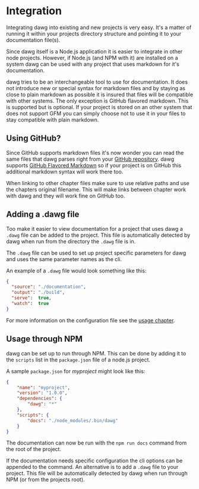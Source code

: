 # Integration

Integrating dawg into existing and new projects is very easy. It's a matter of running it within your
projects directory structure and pointing it to your documentation file(s).

Since dawg itself is a Node.js application it is easier to integrate in other node projects. However,
if Node.js (and NPM with it) are installed on a system dawg can be used with any project that uses
markdown for it's documentation.

dawg tries to be an interchangeable tool to use for documentation. It does not introduce new or
special syntax for markdown files and by staying as close to plain markdown as possible
it is insured that files will be compatible with other systems. The only exception is GitHub
flavored markdown. This is supported but is optional. If your project is stored on an other
system that does not support GFM you can simply choose not to use it in your files to stay
compatible with plain markdown.

## Using GitHub?

Since GitHub supports markdown files it's now wonder you can read the same files
that dawg parses right from your [GitHub repository](https://github.com/mattijs/dawg/tree/master/docs).
dawg supports [GitHub Flavored Markdown](http://github.github.com/github-flavored-markdown/) so if
your project is on GitHub this additional markdown syntax will work there too.

When linking to other chapter files make sure to use relative paths and use the chapters original filename.
This will make links between chapter work with dawg and they will work fine on GitHub too.

## Adding a .dawg file

Too make it easier to view documentation for a project that uses dawg a `.dawg` file can be added to the project.
This file is automatically detected by dawg when run from the directory the `.dawg` file is in.

The `.dawg` file can be used to set up project specific parameters for dawg and uses the same parameter
names as the cli.

An example of a `.dawg` file would look something like this:
```json
{
  "source": "./documentation",
  "output": "./build",
  "serve":  true,
  "watch":  true
}
```

For more information on the configuration file see the [usage chapter](02-usage.md#configuration-file).

## Usage through NPM

dawg can be set up to run through NPM. This can be done by adding it to the `scripts` list in the
`package.json` file of a node.js project.

A sample `package.json` for _myproject_ might look like this:
```json
{
    "name": "myproject",
    "version": "1.0.0",
    "dependencies": {
        "dawg": "*"
    },
    "scripts": {
        "docs": "./node_modules/.bin/dawg"
    }
}
```

The documentation can now be run with the `npm run docs` command from the root of the project.

If the documentation needs specific configuration the cli options can be appended to the command.
An alternative is to add a `.dawg` file to your project. This file will be automatically detected
by dawg when run through NPM (or from the projects root).
